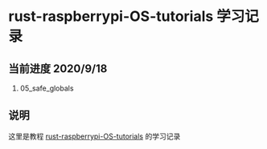 # rust-raspberrypi-OS-tutorials 学习记录

## 当前进度 2020/9/18

1. 05_safe_globals

## 说明

这里是教程 [rust-raspberrypi-OS-tutorials](https://github.com/rust-embedded/rust-raspberrypi-OS-tutorials) 的学习记录